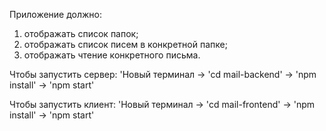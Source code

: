 Приложение должно:
1. отображать список папок;
2. отображать список писем в конкретной папке;
3. отображать чтение конкретного письма.


Чтобы запустить сервер: 'Новый терминал -> 'cd mail-backend' -> 'npm install' -> 'npm start'


Чтобы запустить клиент: 'Новый терминал -> 'cd mail-frontend' -> 'npm install' -> 'npm start'